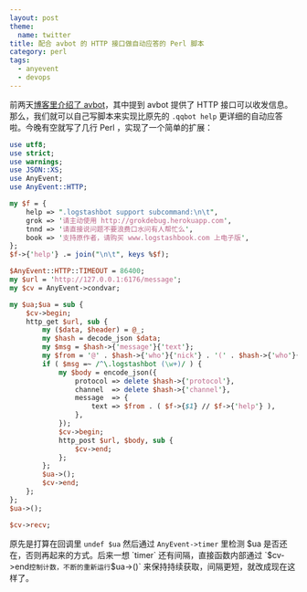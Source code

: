 ```yaml
---
layout: post
theme:
  name: twitter
title: 配合 avbot 的 HTTP 接口做自动应答的 Perl 脚本
category: perl
tags:
  - anyevent
  - devops
---
```


前两天[博客里介绍了 avbot](http://chenlinux.com/2014/06/04/record-webqq-logs-by-avbot)，其中提到 avbot 提供了 HTTP 接口可以收发信息。那么，我们就可以自己写脚本来实现比原先的 `.qqbot help` 更详细的自动应答啦。今晚有空就写了几行 Perl ，实现了一个简单的扩展：

```perl
use utf8;
use strict;
use warnings;
use JSON::XS;
use AnyEvent;
use AnyEvent::HTTP;

my $f = {
    help => ".logstashbot support subcommand:\n\t",
    grok => '请主动使用 http://grokdebug.herokuapp.com',
    tnnd => '请直接说问题不要浪费口水问有人帮忙么',
    book => '支持原作者，请购买 www.logstashbook.com 上电子版',
};
$f->{'help'} .= join("\n\t", keys %$f);

$AnyEvent::HTTP::TIMEOUT = 86400;
my $url = 'http://127.0.0.1:6176/message';
my $cv = AnyEvent->condvar;

my $ua;$ua = sub {
    $cv->begin;
    http_get $url, sub {
        my ($data, $header) = @_;
        my $hash = decode_json $data;
        my $msg = $hash->{'message'}{'text'};
        my $from = '@' . $hash->{'who'}{'nick'} . '(' . $hash->{'who'}{'code'} . ")\n";
        if ( $msg =~ /^\.logstashbot (\w+)/ ) {
            my $body = encode_json({
                protocol => delete $hash->{'protocol'},
                channel  => delete $hash->{'channel'},
                message  => {
                    text => $from . ( $f->{$1} // $f->{'help'} ),
                },
            });
            $cv->begin;
            http_post $url, $body, sub {
                $cv->end;
            };
        };
        $ua->();
        $cv->end;
    };
};
$ua->();

$cv->recv;
```

原先是打算在回调里 `undef $ua` 然后通过 `AnyEvent->timer` 里检测 $ua 是否还在，否则再起来的方式。后来一想 `timer` 还有间隔，直接函数内部通过 `$cv->end` 控制计数，不断的重新运行 `$ua->()` 来保持持续获取，间隔更短，就改成现在这样了。
